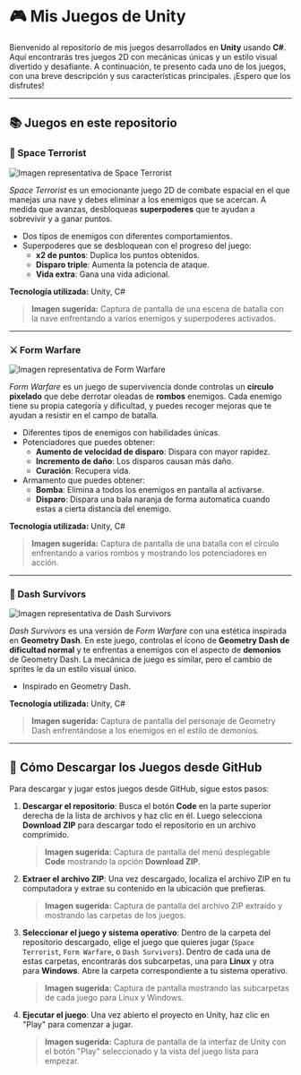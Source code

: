 # 🎮 Mis Juegos de Unity

Bienvenido al repositorio de mis juegos desarrollados en **Unity** usando **C#**. Aquí encontrarás tres juegos 2D con mecánicas únicas y un estilo visual divertido y desafiante. A continuación, te presento cada uno de los juegos, con una breve descripción y sus características principales. ¡Espero que los disfrutes!

---

## 📚 Juegos en este repositorio

### 🚀 Space Terrorist

![Imagen representativa de Space Terrorist](#)

*Space Terrorist* es un emocionante juego 2D de combate espacial en el que manejas una nave y debes eliminar a los enemigos que se acercan. A medida que avanzas, desbloqueas **superpoderes** que te ayudan a sobrevivir y a ganar puntos.

- Dos tipos de enemigos con diferentes comportamientos.
- Superpoderes que se desbloquean con el progreso del juego:
  - **x2 de puntos**: Duplica los puntos obtenidos.
  - **Disparo triple**: Aumenta la potencia de ataque.
  - **Vida extra**: Gana una vida adicional.

**Tecnología utilizada:** Unity, C#

> **Imagen sugerida:** Captura de pantalla de una escena de batalla con la nave enfrentando a varios enemigos y superpoderes activados.

---

### ⚔️ Form Warfare

![Imagen representativa de Form Warfare](#)

*Form Warfare* es un juego de supervivencia donde controlas un **círculo pixelado** que debe derrotar oleadas de **rombos** enemigos. Cada enemigo tiene su propia categoría y dificultad, y puedes recoger mejoras que te ayudan a resistir en el campo de batalla.

- Diferentes tipos de enemigos con habilidades únicas.
- Potenciadores que puedes obtener:
  - **Aumento de velocidad de disparo**: Dispara con mayor rapidez.
  - **Incremento de daño**: Los disparos causan más daño.
  - **Curación**: Recupera vida.
- Armamento que puedes obtener:
  - **Bomba**: Elimina a todos los enemigos en pantalla al activarse.
  - **Disparo**: Dispara una bala naranja de forma automatica cuando estas a cierta distancia del enemigo.

**Tecnología utilizada:** Unity, C#

> **Imagen sugerida:** Captura de pantalla de una batalla con el círculo enfrentando a varios rombos y mostrando los potenciadores en acción.

---

### 🎩 Dash Survivors

![Imagen representativa de Dash Survivors](#)

*Dash Survivors* es una versión de *Form Warfare* con una estética inspirada en **Geometry Dash**. En este juego, controlas el ícono de **Geometry Dash de dificultad normal** y te enfrentas a enemigos con el aspecto de **demonios** de Geometry Dash. La mecánica de juego es similar, pero el cambio de sprites le da un estilo visual único.

- Inspirado en Geometry Dash.

**Tecnología utilizada:** Unity, C#

> **Imagen sugerida:** Captura de pantalla del personaje de Geometry Dash enfrentándose a los enemigos en el estilo de demonios.

---

## 💾 Cómo Descargar los Juegos desde GitHub

Para descargar y jugar estos juegos desde GitHub, sigue estos pasos:

1. **Descargar el repositorio**: Busca el botón **Code** en la parte superior derecha de la lista de archivos y haz clic en él. Luego selecciona **Download ZIP** para descargar todo el repositorio en un archivo comprimido.

   > **Imagen sugerida:** Captura de pantalla del menú desplegable **Code** mostrando la opción **Download ZIP**.

2. **Extraer el archivo ZIP**: Una vez descargado, localiza el archivo ZIP en tu computadora y extrae su contenido en la ubicación que prefieras.

   > **Imagen sugerida:** Captura de pantalla del archivo ZIP extraído y mostrando las carpetas de los juegos.

3. **Seleccionar el juego y sistema operativo**: Dentro de la carpeta del repositorio descargado, elige el juego que quieres jugar (`Space Terrorist`, `Form Warfare`, o `Dash Survivors`). Dentro de cada una de estas carpetas, encontrarás dos subcarpetas, una para **Linux** y otra para **Windows**. Abre la carpeta correspondiente a tu sistema operativo.

   > **Imagen sugerida:** Captura de pantalla mostrando las subcarpetas de cada juego para Linux y Windows.

4. **Ejecutar el juego**: Una vez abierto el proyecto en Unity, haz clic en "Play" para comenzar a jugar.

   > **Imagen sugerida:** Captura de pantalla de la interfaz de Unity con el botón "Play" seleccionado y la vista del juego lista para empezar.

